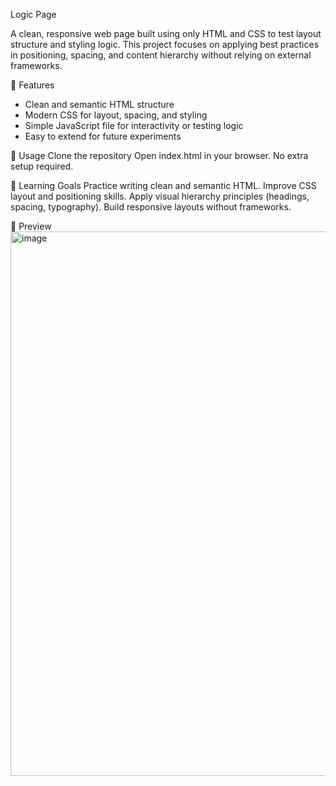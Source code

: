 Logic Page

A clean, responsive web page built using only HTML and CSS to test layout structure and styling logic. This project focuses on applying best practices in positioning, spacing, and content hierarchy without relying on external frameworks.

🚀 Features
- Clean and semantic HTML structure  
- Modern CSS for layout, spacing, and styling  
- Simple JavaScript file for interactivity or testing logic  
- Easy to extend for future experiments  

📖 Usage
Clone the repository
Open index.html in your browser.
No extra setup required.

🎯 Learning Goals
Practice writing clean and semantic HTML.
Improve CSS layout and positioning skills.
Apply visual hierarchy principles (headings, spacing, typography).
Build responsive layouts without frameworks.

📸 Preview
<img width="1553" height="871" alt="image" src="https://github.com/user-attachments/assets/f8be560f-a2cd-4536-a6c3-0561f766d31f" />
